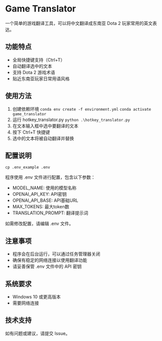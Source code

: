 # Game Translator

一个简单的游戏翻译工具，可以将中文翻译成东南亚 Dota 2 玩家常用的英文表达。

## 功能特点

- 全局快捷键支持（Ctrl+T）
- 自动翻译选中的文本
- 支持 Dota 2 游戏术语
- 贴近东南亚玩家日常用语风格

## 使用方法
1. 创建依赖环境
`conda env create -f environment.yml`
`conda activate game_translator`
2. 运行 hotkey_translator.py
`python .\hotkey_translator.py`
3. 在文本输入框中选中要翻译的文本
3. 按下 Ctrl+T 快捷键
4. 选中的文本将被自动翻译并替换

## 配置说明

`cp .env_example .env`

程序使用 .env 文件进行配置，包含以下参数：

- MODEL_NAME: 使用的模型名称
- OPENAI_API_KEY: API密钥
- OPENAI_API_BASE: API基础URL
- MAX_TOKENS: 最大token数
- TRANSLATION_PROMPT: 翻译提示词

如需修改配置，请编辑 .env 文件。

## 注意事项

- 程序会在后台运行，可以通过任务管理器关闭
- 确保有稳定的网络连接以使用翻译功能
- 请妥善保管 .env 文件中的 API 密钥

## 系统要求

- Windows 10 或更高版本
- 需要网络连接

## 技术支持

如有问题或建议，请提交 Issue。 